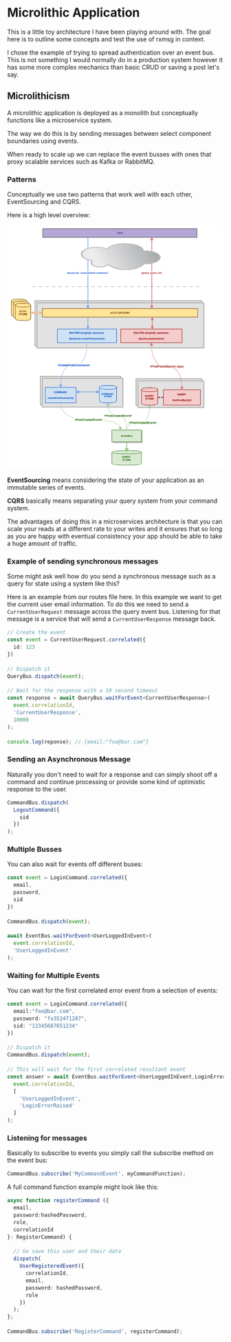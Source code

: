 # Microlithic Application

This is a little toy architecture I have been playing around with. The goal here is to outline some concepts and test the use of rxmsg in context. 

I chose the example of trying to spread authentication over an event bus. This is not something I would normally do in a production system however it has some more complex mechanics than basic CRUD or saving a post let's say. 

## Microlithicism

A microlithic application is deployed as a monolith but conceptually functions like a microservice system.

The way we do this is by sending messages between select component boundaries using events.

When ready to scale up we can replace the event busses with ones that proxy scalable services such as Kafka or RabbitMQ.

### Patterns

Conceptually we use two patterns that work well with each other, EventSourcing and CQRS.

Here is a high level overview:

![CQRS](docs/CQRS-03.png)

**EventSourcing** means considering the state of your application as an immutable series of events.

**CQRS** basically means separating your query system from your command system.

The advantages of doing this in a microservices architecture is that you can scale your reads at a different rate to your writes and it ensures that so long as you are happy with eventual consistency your app should be able to take a huge amount of traffic.

### Example of sending synchronous messages

Some might ask well how do you send a synchronous message such as a query for state using a system like this?

Here is an example from our routes file here. In this example we want to get the current user email information. To do this we need to send a `CurrentUserRequest` message across the query event bus. Listening for that message is a service that will send a `CurrentUserResponse` message back.

```typescript
// Create the event
const event = CurrentUserRequest.correlated({
  id: 123
})

// Dispatch it
QueryBus.dispatch(event);

// Wait for the response with a 10 second timeout
const response = await QueryBus.waitForEvent<CurrentUserResponse>(
  event.correlationId,
  'CurrentUserResponse',
  10000
);

console.log(reponse); // {email:"foo@bar.com"}
```

### Sending an Asynchronous Message
Naturally you don't need to wait for a response and can simply shoot off a command and continue processing or provide some kind of optimistic response to the user.

```typescript
CommandBus.dispatch(
  LogoutCommand({
    sid
  })
);
```

### Multiple Busses
You can also wait for events off different buses:

```typescript
const event = LoginCommand.correlated({
  email,
  password,
  sid
})

CommandBus.dispatch(event);

await EventBus.waitForEvent<UserLoggedInEvent>(
  event.correlationId,
  'UserLoggedInEvent'
);
```

### Waiting for Multiple Events
You can wait for the first correlated error event from a selection of events:

```typescript
const event = LoginCommand.correlated({
  email:"foo@bar.com",
  password: "fa352471287",
  sid: "12345687651234"
})

// Dispatch it
CommandBus.dispatch(event);

// This will wait for the first correlated resultant event
const answer = await EventBus.waitForEvent<UserLoggedInEvent,LoginErrorRaised>(
  event.correlationId, 
  [
    'UserLoggedInEvent', 
    'LoginErrorRaised'
  ]
);
```

### Listening for messages

Basically to subscribe to events you simply call the subscribe method on the event bus:

```typescript
CommandBus.subscribe('MyCommandEvent', myCommandFunction);
```

A full command function example might look like this:

```typescript
async function registerCommand ({
  email,
  password:hashedPassword,
  role,
  correlationId
}: RegisterCommand) {

  // Go save this user and their data
  dispatch(
    UserRegisteredEvent({
      correlationId,
      email,
      password: hashedPassword,
      role
    })
  );
};

CommandBus.subscribe('RegisterCommand', registerCommand);
```


